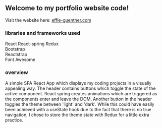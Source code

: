 ## Welcome to my portfolio website code!

Visit the website here: [effie-guenther.com](https://effie-guenther.com)

### libraries and frameworks used

React
React-spring
Redux  
Bootstrap  
Reactstrap  
Font Awesome  

### overview

A simple SPA React App which displays my coding projects in a visually appealing way. The header contains buttons which toggle the state of the active component. React spring creates animations which are triggered as the components enter and leave the DOM. Another button in the header toggles the theme between 'light' and 'dark'. While this could have easily been achieved with a useState hook due to the fact that there is no true navigation, I chose to store the theme state with Redux for a little extra practice. 
